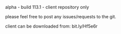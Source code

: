 alpha - build 113.1 - client repository only

please feel free to post any issues/requests to the git.

client can be downloaded from: bit.ly/Hf5e6r